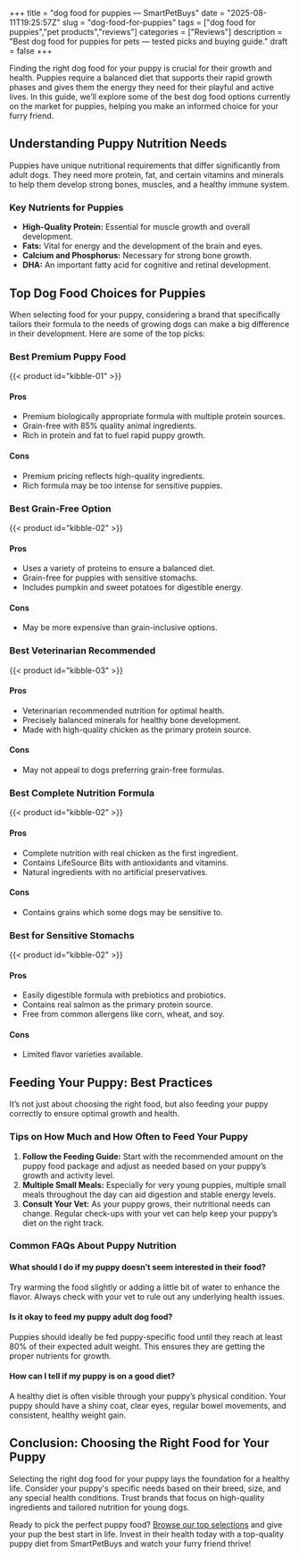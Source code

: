 +++
title = "dog food for puppies — SmartPetBuys"
date = "2025-08-11T19:25:57Z"
slug = "dog-food-for-puppies"
tags = ["dog food for puppies","pet products","reviews"]
categories = ["Reviews"]
description = "Best dog food for puppies for pets — tested picks and buying guide."
draft = false
+++

Finding the right dog food for your puppy is crucial for their growth and health. Puppies require a balanced diet that supports their rapid growth phases and gives them the energy they need for their playful and active lives. In this guide, we’ll explore some of the best dog food options currently on the market for puppies, helping you make an informed choice for your furry friend.

## Understanding Puppy Nutrition Needs

Puppies have unique nutritional requirements that differ significantly from adult dogs. They need more protein, fat, and certain vitamins and minerals to help them develop strong bones, muscles, and a healthy immune system.

### Key Nutrients for Puppies
- **High-Quality Protein:** Essential for muscle growth and overall development.
- **Fats:** Vital for energy and the development of the brain and eyes.
- **Calcium and Phosphorus:** Necessary for strong bone growth.
- **DHA:** An important fatty acid for cognitive and retinal development.

## Top Dog Food Choices for Puppies

When selecting food for your puppy, considering a brand that specifically tailors their formula to the needs of growing dogs can make a big difference in their development. Here are some of the top picks:

### Best Premium Puppy Food
{{< product id="kibble-01" >}}

#### Pros
- Premium biologically appropriate formula with multiple protein sources.
- Grain-free with 85% quality animal ingredients.
- Rich in protein and fat to fuel rapid puppy growth.

#### Cons
- Premium pricing reflects high-quality ingredients.
- Rich formula may be too intense for sensitive puppies.

### Best Grain-Free Option
{{< product id="kibble-02" >}}

#### Pros
- Uses a variety of proteins to ensure a balanced diet.
- Grain-free for puppies with sensitive stomachs.
- Includes pumpkin and sweet potatoes for digestible energy.

#### Cons
- May be more expensive than grain-inclusive options.

### Best Veterinarian Recommended
{{< product id="kibble-03" >}}

#### Pros
- Veterinarian recommended nutrition for optimal health.
- Precisely balanced minerals for healthy bone development.
- Made with high-quality chicken as the primary protein source.

#### Cons
- May not appeal to dogs preferring grain-free formulas.

### Best Complete Nutrition Formula
{{< product id="kibble-02" >}}

#### Pros
- Complete nutrition with real chicken as the first ingredient.
- Contains LifeSource Bits with antioxidants and vitamins.
- Natural ingredients with no artificial preservatives.

#### Cons
- Contains grains which some dogs may be sensitive to.

### Best for Sensitive Stomachs
{{< product id="kibble-02" >}}

#### Pros
- Easily digestible formula with prebiotics and probiotics.
- Contains real salmon as the primary protein source.
- Free from common allergens like corn, wheat, and soy.

#### Cons
- Limited flavor varieties available.

## Feeding Your Puppy: Best Practices

It’s not just about choosing the right food, but also feeding your puppy correctly to ensure optimal growth and health.

### Tips on How Much and How Often to Feed Your Puppy
1. **Follow the Feeding Guide:** Start with the recommended amount on the puppy food package and adjust as needed based on your puppy’s growth and activity level.
2. **Multiple Small Meals:** Especially for very young puppies, multiple small meals throughout the day can aid digestion and stable energy levels.
3. **Consult Your Vet:** As your puppy grows, their nutritional needs can change. Regular check-ups with your vet can help keep your puppy’s diet on the right track.

### Common FAQs About Puppy Nutrition

#### What should I do if my puppy doesn’t seem interested in their food?
Try warming the food slightly or adding a little bit of water to enhance the flavor. Always check with your vet to rule out any underlying health issues.

#### Is it okay to feed my puppy adult dog food?
Puppies should ideally be fed puppy-specific food until they reach at least 80% of their expected adult weight. This ensures they are getting the proper nutrients for growth.

#### How can I tell if my puppy is on a good diet?
A healthy diet is often visible through your puppy’s physical condition. Your puppy should have a shiny coat, clear eyes, regular bowel movements, and consistent, healthy weight gain.

## Conclusion: Choosing the Right Food for Your Puppy

Selecting the right dog food for your puppy lays the foundation for a healthy life. Consider your puppy's specific needs based on their breed, size, and any special health conditions. Trust brands that focus on high-quality ingredients and tailored nutrition for young dogs.

Ready to pick the perfect puppy food? [Browse our top selections](#) and give your pup the best start in life. Invest in their health today with a top-quality puppy diet from SmartPetBuys and watch your furry friend thrive!